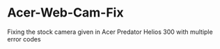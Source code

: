 # Acer-Web-Cam-Fix
Fixing the stock camera given in Acer Predator Helios 300 with multiple error codes
